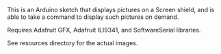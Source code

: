 This is an Arduino sketch that displays pictures on a Screen shield, and is able to take a command to display such pictures on demand.

Requires Adafruit GFX, Adafruit ILI9341, and SoftwareSerial libraries.

See resources directory for the actual images.
